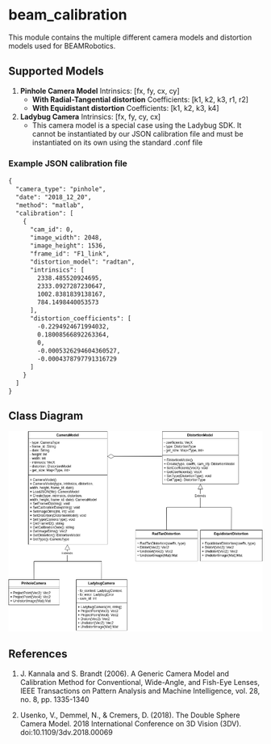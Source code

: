 # beam_calibration

This module contains the multiple different camera models and distortion models used for BEAMRobotics.

## Supported Models

1. **Pinhole Camera Model** Intrinsics: [fx, fy, cx, cy]
    * **With Radial-Tangential distortion** Coefficients: [k1, k2, k3, r1, r2]
    * **With Equidistant distortion** Coefficients: [k1, k2, k3, k4]
2. **Ladybug Camera** Intrinsics: [fx, fy, cy, cx]
    * This camera model is a special case using the Ladybug SDK. It cannot be instantiated by our JSON calibration file and must be instantiated on its own using the standard .conf file

### Example JSON calibration file

```
{
  "camera_type": "pinhole",
  "date": "2018_12_20",
  "method": "matlab",
  "calibration": [
    {
      "cam_id": 0,
      "image_width": 2048,
      "image_height": 1536,
      "frame_id": "F1_link",
      "distortion_model": "radtan",
      "intrinsics": [
        2338.485520924695,
        2333.0927287230647,
        1002.8381839138167,
        784.1498440053573
      ],
      "distortion_coefficients": [
        -0.2294924671994032,
        0.18008566892263364,
        0,
        -0.0005326294604360527,
        -0.0004378797791316729
      ]
    }
  ]
}
```
## Class Diagram
![alt text](https://github.com/BEAMRobotics/libbeam/blob/add_camera_models/beam_calibration/ClassDiagram.png)

## References

1. J. Kannala and S. Brandt (2006). A Generic Camera Model and Calibration Method for Conventional, Wide-Angle, and Fish-Eye Lenses, IEEE Transactions on Pattern Analysis and Machine Intelligence, vol. 28, no. 8, pp. 1335-1340

2. Usenko, V., Demmel, N., & Cremers, D. (2018). The Double Sphere Camera Model. 2018 International Conference on 3D Vision (3DV). doi:10.1109/3dv.2018.00069
